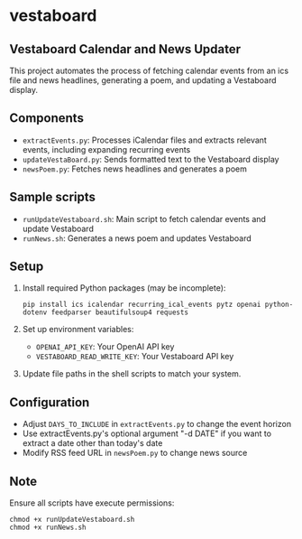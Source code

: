 # vestaboard
## Vestaboard Calendar and News Updater

This project automates the process of fetching calendar events from an ics file and news headlines, generating a poem, and updating a Vestaboard display.

## Components

- `extractEvents.py`: Processes iCalendar files and extracts relevant events, including expanding recurring events
- `updateVestaBoard.py`: Sends formatted text to the Vestaboard display
- `newsPoem.py`: Fetches news headlines and generates a poem

## Sample scripts

- `runUpdateVestaboard.sh`: Main script to fetch calendar events and update Vestaboard
- `runNews.sh`: Generates a news poem and updates Vestaboard

## Setup

1. Install required Python packages (may be incomplete):
   ```
   pip install ics icalendar recurring_ical_events pytz openai python-dotenv feedparser beautifulsoup4 requests
   ```

2. Set up environment variables:
   - `OPENAI_API_KEY`: Your OpenAI API key
   - `VESTABOARD_READ_WRITE_KEY`: Your Vestaboard API key

3. Update file paths in the shell scripts to match your system.

## Configuration

- Adjust `DAYS_TO_INCLUDE` in `extractEvents.py` to change the event horizon
- Use extractEvents.py's optional argument "-d DATE" if you want to extract a date other than today's date
- Modify RSS feed URL in `newsPoem.py` to change news source

## Note

Ensure all scripts have execute permissions:
```
chmod +x runUpdateVestaboard.sh
chmod +x runNews.sh
```
